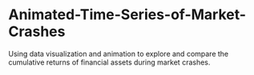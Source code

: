 # Animated-Time-Series-of-Market-Crashes
Using data visualization and animation to explore and compare the cumulative returns of financial assets during market crashes.
